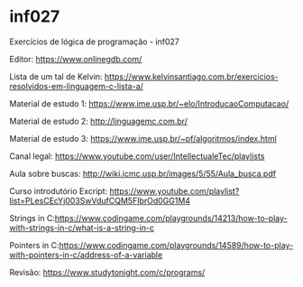 # inf027
Exercícios de lógica de programação - inf027 

Editor: https://www.onlinegdb.com/

Lista de um tal de Kelvin: https://www.kelvinsantiago.com.br/exercicios-resolvidos-em-linguagem-c-lista-a/

Material de estudo 1: https://www.ime.usp.br/~elo/IntroducaoComputacao/

Material de estudo 2: http://linguagemc.com.br/

Material de estudo 3: https://www.ime.usp.br/~pf/algoritmos/index.html

Canal legal: https://www.youtube.com/user/IntellectualeTec/playlists

Aula sobre buscas: http://wiki.icmc.usp.br/images/5/55/Aula_busca.pdf

Curso introdutório Excript: https://www.youtube.com/playlist?list=PLesCEcYj003SwVdufCQM5FIbrOd0GG1M4

Strings in C:https://www.codingame.com/playgrounds/14213/how-to-play-with-strings-in-c/what-is-a-string-in-c

Pointers in C:https://www.codingame.com/playgrounds/14589/how-to-play-with-pointers-in-c/address-of-a-variable

Revisão: https://www.studytonight.com/c/programs/
